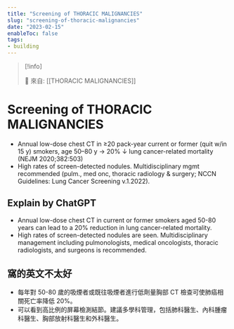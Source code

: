```yaml
---
title: "Screening of THORACIC MALIGNANCIES"
slug: "screening-of-thoracic-malignancies"
date: "2023-02-15"
enableToc: false
tags:
- building
---
```


> [!info]
>
> 🌱 來自: [[THORACIC MALIGNANCIES]]

# Screening of THORACIC MALIGNANCIES

* Annual low-dose chest CT in ≥20 pack-year current or former (quit w/in 15 y) smokers, age 50–80 y → 20% ↓ lung cancer-related mortality (NEJM 2020;382:503)
* High rates of screen-detected nodules. Multidisciplinary mgmt recommended (pulm., med onc, thoracic radiology & surgery; NCCN Guidelines: Lung Cancer Screening v.1.2022).


## Explain by ChatGPT



- Annual low-dose chest CT in current or former smokers aged 50-80 years can lead to a 20% reduction in lung cancer-related mortality.
- High rates of screen-detected nodules are seen. Multidisciplinary management including pulmonologists, medical oncologists, thoracic radiologists, and surgeons is recommended.

## 窩的英文不太好

- 每年對 50-80 歲的吸煙者或既往吸煙者進行低劑量胸部 CT 檢查可使肺癌相關死亡率降低 20%。
- 可以看到高比例的屏幕檢測結節。建議多學科管理，包括肺科醫生、內科腫瘤科醫生、胸部放射科醫生和外科醫生。
